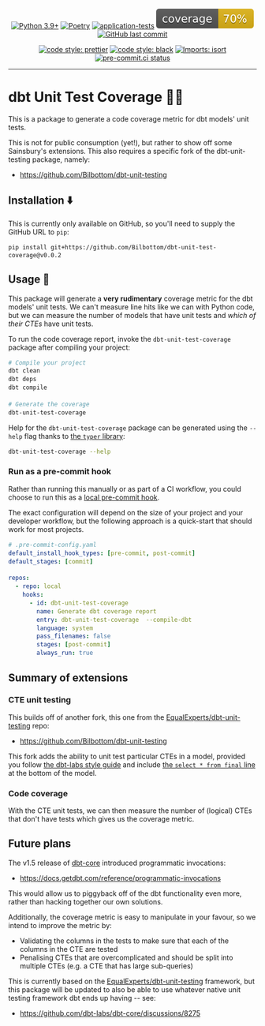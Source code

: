 <div align="center">

[![Python 3.9+](https://img.shields.io/badge/python-3.9+-blue.svg)](https://www.python.org/downloads/release/python-390/)
[![Poetry](https://img.shields.io/endpoint?url=https://python-poetry.org/badge/v0.json)](https://python-poetry.org/)
[![application-tests](https://github.com/Bilbottom/dbt-unit-test-coverage/actions/workflows/application-tests.yaml/badge.svg)](https://github.com/Bilbottom/dbt-unit-test-coverage/actions/workflows/application-tests.yaml)
[![coverage](coverage.svg)](https://github.com/dbrgn/coverage-badge)
[![GitHub last commit](https://img.shields.io/github/last-commit/Bilbottom/dbt-unit-test-coverage)](https://github.com/Bilbottom/dbt-unit-test-coverage/commits/main)

[![code style: prettier](https://img.shields.io/badge/code_style-prettier-ff69b4.svg?style=flat-square)](https://github.com/prettier/prettier)
[![code style: black](https://img.shields.io/badge/code%20style-black-000000.svg)](https://github.com/psf/black)
[![Imports: isort](https://img.shields.io/badge/%20imports-isort-%231674b1?style=flat&labelColor=ef8336)](https://pycqa.github.io/isort/)
[![pre-commit.ci status](https://results.pre-commit.ci/badge/github/Bilbottom/dbt-unit-test-coverage/main.svg)](https://results.pre-commit.ci/latest/github/Bilbottom/dbt-unit-test-coverage/main)

</div>

---

# dbt Unit Test Coverage 🧪🔣

This is a package to generate a code coverage metric for dbt models' unit tests.

This is not for public consumption (yet!), but rather to show off some Sainsbury's extensions. This also requires a specific fork of the dbt-unit-testing package, namely:

- https://github.com/Bilbottom/dbt-unit-testing

## Installation ⬇️

This is currently only available on GitHub, so you'll need to supply the GitHub URL to `pip`:

```
pip install git+https://github.com/Bilbottom/dbt-unit-test-coverage@v0.0.2
```

## Usage 📖

This package will generate a **very rudimentary** coverage metric for the dbt models' unit tests. We can't measure line hits like we can with Python code, but we can measure the number of models that have unit tests and _which of their CTEs_ have unit tests.

To run the code coverage report, invoke the `dbt-unit-test-coverage` package after compiling your project:

```bash
# Compile your project
dbt clean
dbt deps
dbt compile

# Generate the coverage
dbt-unit-test-coverage
```

Help for the `dbt-unit-test-coverage` package can be generated using the `--help` flag thanks to [the `typer` library](https://typer.tiangolo.com/):

```bash
dbt-unit-test-coverage --help
```

### Run as a pre-commit hook

Rather than running this manually or as part of a CI workflow, you could choose to run this as a [local pre-commit hook](https://pre-commit.com/#repository-local-hooks).

The exact configuration will depend on the size of your project and your developer workflow, but the following approach is a quick-start that should work for most projects.

```yaml
# .pre-commit-config.yaml
default_install_hook_types: [pre-commit, post-commit]
default_stages: [commit]

repos:
  - repo: local
    hooks:
      - id: dbt-unit-test-coverage
        name: Generate dbt coverage report
        entry: dbt-unit-test-coverage  --compile-dbt
        language: system
        pass_filenames: false
        stages: [post-commit]
        always_run: true
```

## Summary of extensions

### CTE unit testing

This builds off of another fork, this one from the [EqualExperts/dbt-unit-testing](https://github.com/EqualExperts/dbt-unit-testing) repo:

- https://github.com/Bilbottom/dbt-unit-testing

This fork adds the ability to unit test particular CTEs in a model, provided you follow [the dbt-labs style guide](https://github.com/dbt-labs/corp/blob/main/dbt_style_guide.md) and include [the `select * from final` line](https://github.com/dbt-labs/corp/blob/725b6e9cf2af208d24a52fc04095c2feaff20b9d/dbt_style_guide.md?plain=1#L157-L158) at the bottom of the model.

### Code coverage

With the CTE unit tests, we can then measure the number of (logical) CTEs that don't have tests which gives us the coverage metric.

## Future plans

The v1.5 release of [dbt-core](https://github.com/dbt-labs/dbt-core) introduced programmatic invocations:

- https://docs.getdbt.com/reference/programmatic-invocations

This would allow us to piggyback off of the dbt functionality even more, rather than hacking together our own solutions.

Additionally, the coverage metric is easy to manipulate in your favour, so we intend to improve the metric by:

- Validating the columns in the tests to make sure that each of the columns in the CTE are tested
- Penalising CTEs that are overcomplicated and should be split into multiple CTEs (e.g. a CTE that has large sub-queries)

This is currently based on the [EqualExperts/dbt-unit-testing](https://github.com/EqualExperts/dbt-unit-testing) framework, but this package will be updated to also be able to use whatever native unit testing framework dbt ends up having -- see:

- https://github.com/dbt-labs/dbt-core/discussions/8275
